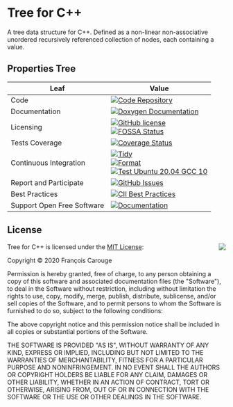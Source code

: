 Tree for C++
============

A tree data structure for C++. Defined as a non-linear non-associative unordered recursively referenced collection of nodes, each containing a value.

## Properties Tree

| Leaf | Value |
| --- | --- |
| Code | [![Code Repository](https://img.shields.io/badge/repository-%F0%9F%94%97-brightgreen)](https://github.com/FrancoisCarouge/Tree) |
| Documentation | [![Doxygen Documentation](https://img.shields.io/badge/documentation-%F0%9F%94%97-brightgreen)](https://francoiscarouge.github.io/Tree/) |
| Licensing | [![GitHub license](https://img.shields.io/github/license/francoiscarouge/tree)](https://raw.githubusercontent.com/francoiscarouge/tree/develop/LICENSE.txt) <br> [![FOSSA Status](https://app.fossa.com/api/projects/git%2Bgithub.com%2FFrancoisCarouge%2FTree.svg?type=shield)](https://app.fossa.com/projects/git%2Bgithub.com%2FFrancoisCarouge%2FTree?ref=badge_shield) |
| Tests Coverage | [![Coverage Status](https://coveralls.io/repos/github/FrancoisCarouge/Tree/badge.svg?branch=develop)](https://coveralls.io/github/FrancoisCarouge/Tree?branch=develop) |
| Continuous Integration | [![Tidy](https://github.com/FrancoisCarouge/Tree/workflows/Tidy/badge.svg)](https://github.com/FrancoisCarouge/Tree/actions?query=workflow%3ATidy+branch%3Adevelop) <br> [![Format](https://github.com/FrancoisCarouge/Tree/workflows/Format/badge.svg)](https://github.com/FrancoisCarouge/Tree/actions?query=workflow%3AFormat+branch%3Adevelop) <br> [![Test Ubuntu 20.04 GCC 10](https://github.com/FrancoisCarouge/Tree/workflows/Test%20Ubuntu%2020.04%20GCC%2010/badge.svg)](https://github.com/FrancoisCarouge/Tree/actions?query=workflow%3A%22Test+Ubuntu+20.04+GCC+10%22+branch%3Adevelop) |
| Report and Participate | [![GitHub Issues](https://img.shields.io/github/issues-raw/francoiscarouge/tree)](https://github.com/francoiscarouge/tree/issues) |
| Best Practices | [![CII Best Practices](https://bestpractices.coreinfrastructure.org/projects/4221/badge)](https://bestpractices.coreinfrastructure.org/projects/4221) |
| Support Open Free Software | [![Documentation](https://img.shields.io/badge/sponsor-%F0%9F%92%B2-brightgreen)](http://paypal.me/francoiscarouge) |

## License

<img align="right" src="http://opensource.org/trademarks/opensource/OSI-Approved-License-100x137.png">

Tree for C++ is licensed under the [MIT License](http://opensource.org/licenses/MIT):

Copyright &copy; 2020 François Carouge

Permission is hereby granted, free of charge, to any person obtaining a copy of this software and associated documentation files (the "Software"), to deal in the Software without restriction, including without limitation the rights to use, copy, modify, merge, publish, distribute, sublicense, and/or sell copies of the Software, and to permit persons to whom the Software is furnished to do so, subject to the following conditions:

The above copyright notice and this permission notice shall be included in all copies or substantial portions of the Software.

THE SOFTWARE IS PROVIDED "AS IS", WITHOUT WARRANTY OF ANY KIND, EXPRESS OR IMPLIED, INCLUDING BUT NOT LIMITED TO THE WARRANTIES OF MERCHANTABILITY, FITNESS FOR A PARTICULAR PURPOSE AND NONINFRINGEMENT. IN NO EVENT SHALL THE AUTHORS OR COPYRIGHT HOLDERS BE LIABLE FOR ANY CLAIM, DAMAGES OR OTHER LIABILITY, WHETHER IN AN ACTION OF CONTRACT, TORT OR OTHERWISE, ARISING FROM, OUT OF OR IN CONNECTION WITH THE SOFTWARE OR THE USE OR OTHER DEALINGS IN THE SOFTWARE.
